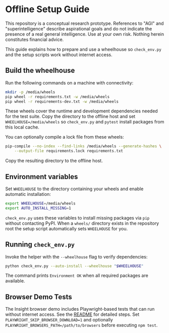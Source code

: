 # Offline Setup Guide

This repository is a conceptual research prototype. References to "AGI" and "superintelligence" describe aspirational goals and do not indicate the presence of a real general intelligence. Use at your own risk. Nothing herein constitutes financial advice.

This guide explains how to prepare and use a wheelhouse so `check_env.py` and the
setup scripts work without internet access.

## Build the wheelhouse

Run the following commands on a machine with connectivity:

```bash
mkdir -p /media/wheels
pip wheel -r requirements.txt -w /media/wheels
pip wheel -r requirements-dev.txt -w /media/wheels
```
These wheels cover the runtime and development dependencies needed for the test
suite. Copy the directory to the offline host and set
`WHEELHOUSE=/media/wheels` so `check_env.py` and `pytest` install packages from
this local cache.

You can optionally compile a lock file from these wheels:

```bash
pip-compile --no-index --find-links /media/wheels --generate-hashes \
    --output-file requirements.lock requirements.txt
```

Copy the resulting directory to the offline host.

## Environment variables

Set `WHEELHOUSE` to the directory containing your wheels and enable automatic
installation:

```bash
export WHEELHOUSE=/media/wheels
export AUTO_INSTALL_MISSING=1
```

`check_env.py` uses these variables to install missing packages via `pip` without
contacting PyPI. When a `wheels/` directory exists in the repository root the
setup script automatically sets `WHEELHOUSE` for you.

## Running `check_env.py`

Invoke the helper with the `--wheelhouse` flag to verify dependencies:

```bash
python check_env.py --auto-install --wheelhouse "$WHEELHOUSE"
```

The command prints `Environment OK` when all required packages are available.

## Browser Demo Tests

The Insight browser demo includes Playwright-based tests that can run without
internet access. See the [README](../alpha_factory_v1/demos/alpha_agi_insight_v1/insight_browser_v1/README.md#running-browser-tests)
for detailed steps. Set `PLAYWRIGHT_SKIP_BROWSER_DOWNLOAD=1` and optionally
`PLAYWRIGHT_BROWSERS_PATH=/path/to/browsers` before executing `npm test`.

